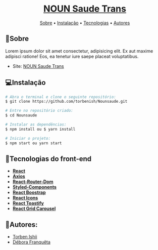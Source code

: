 **<h1 align="center"> <ins>[NOUN Saude Trans](https://nounsaude.vercel.app/)</ins> </h1>**

<p align="center">
 <a href="#📄sobre">Sobre</a> •
 <a href="#💻instalação">Instalação</a> • 
 <a href="#🔧tecnologias">Tecnologias</a> • 
 <a href="#👥autores">Autores</a> 
</p>

## 📄Sobre
  <p>Lorem ipsum dolor sit amet consectetur, adipisicing elit. Ex aut maxime adipisci ratione! Eos, ea tenetur iure saepe placeat voluptatibus.</p>
  
- Site: [NOUN Saude Trans](https://nounsaude.vercel.app/)
  
## 💻Instalação 

```bash
# Abra o terminal e clone o seguinte repositório:
$ git clone https://github.com/torbenish/Nounsaude.git

# Entre no repositório criado:
$ cd Nounsaude

# Instalar as dependências: 
$ npm install ou $ yarn install

# Iniciar o projeto:
$ npm start ou yarn start
```

## 🔧Tecnologias do front-end

- **[React](https://reactjs.org/)**
- **[Axios](https://www.npmjs.com/package/react-axios)**
- **[React-Router-Dom](https://www.npmjs.com/package/react-router-dom)**
- **[Styled-Components](https://styled-components.com/)**
- **[React Boostrap](https://react-bootstrap.github.io/)**
- **[React Icons](https://react-icons.github.io/react-icons/)**
- **[React Toastify](https://fkhadra.github.io/react-toastify/introduction/)**
- **[React Grid Carousel](https://github.com/x3388638/react-grid-carousel)**


## 👥Autores:
* <a href="https://github.com/torbenish" target="_blank">Torben Ishii</a>
* <a href="https://github.com/deborafranqueta" target="_blank">Débora Franquêta </a>